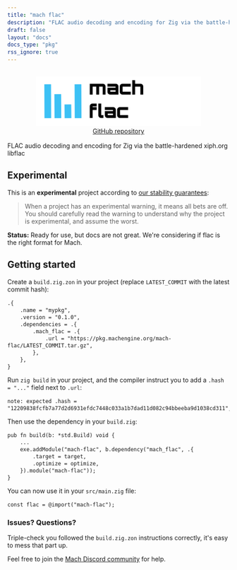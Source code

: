 ```yaml
---
title: "mach flac"
description: "FLAC audio decoding and encoding for Zig via the battle-hardened xiph.org libflac "
draft: false
layout: "docs"
docs_type: "pkg"
rss_ignore: true
---
```


<div style="display: flex; flex-direction: column; justify-content: space-between; align-items: center; margin-bottom: 1rem;">
    <picture>
        <source media="(prefers-color-scheme: dark)" srcset="/assets/mach/flac-full-dark.svg">
        <img alt="mach-flac" src="/assets/mach/flac-full-light.svg" style="height: 7rem; margin-top: 1rem;">
    </picture>
    <a href="https://github.com/hexops/mach-flac">GitHub repository</a>
</div>

FLAC audio decoding and encoding for Zig via the battle-hardened xiph.org libflac 

## Experimental

This is an **experimental** project according to [our stability guarantees](../../about/stability):

> When a project has an experimental warning, it means all bets are off. You should carefully read the warning to understand why the project is experimental, and assume the worst.

**Status:** Ready for use, but docs are not great. We're considering if flac is the right format for Mach.

## Getting started

Create a `build.zig.zon` in your project (replace `LATEST_COMMIT` with the latest commit hash):

```zig
.{
    .name = "mypkg",
    .version = "0.1.0",
    .dependencies = .{
        .mach_flac = .{
            .url = "https://pkg.machengine.org/mach-flac/LATEST_COMMIT.tar.gz",
        },
    },
}
```

Run `zig build` in your project, and the compiler instruct you to add a `.hash = "..."` field next to `.url`:

```
note: expected .hash = "12209838fcfb7a77d2d6931efdc7448c033a1b7dad11d082c94bbeeba9d1038cd311",
```

Then use the dependency in your `build.zig`:

```zig
pub fn build(b: *std.Build) void {
    ...
    exe.addModule("mach-flac", b.dependency("mach_flac", .{
        .target = target,
        .optimize = optimize,
    }).module("mach-flac"));
}
```

You can now use it in your `src/main.zig` file:

```zig
const flac = @import("mach-flac");
```

### Issues? Questions?

Triple-check you followed the `build.zig.zon` instructions correctly, it's easy to mess that part up.

Feel free to join the [Mach Discord community](../../discord) for help.
